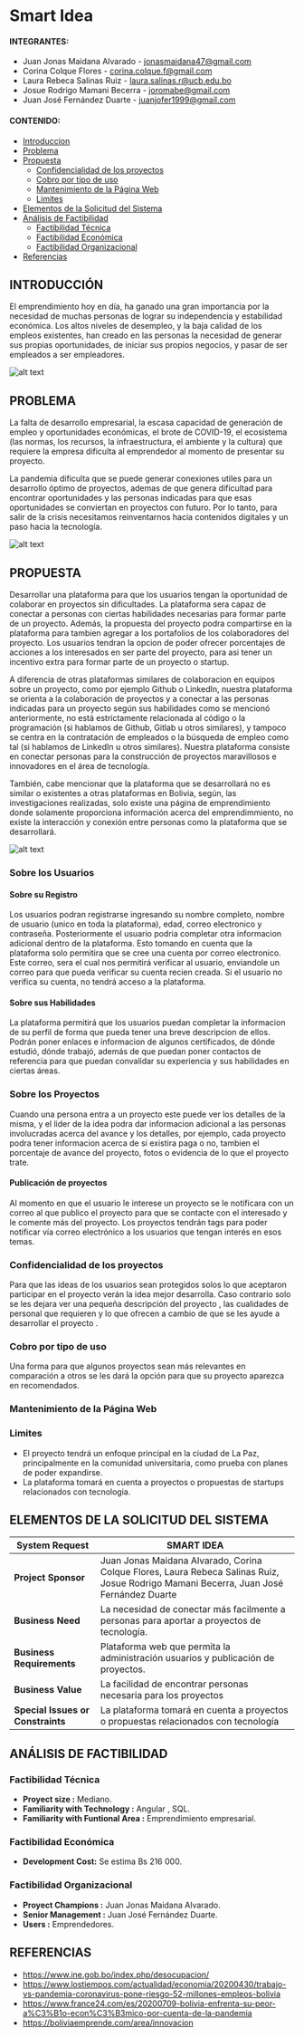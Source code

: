 # **Smart Idea**

#### INTEGRANTES:

- Juan Jonas Maidana Alvarado - [jonasmaidana47@gmail.com](https://github.com/Savitar465)
- Corina Colque Flores - [corina.colque.f@gmail.com](https://github.com/coriccf)
- Laura Rebeca Salinas Ruiz - [laura.salinas.r@ucb.edu.bo](https://github.com/lr-salinas)
- Josue Rodrigo Mamani Becerra - [joromabe@gmail.com](https://github.com/yochairo)
- Juan José Fernández Duarte - [juanjofer1999@gmail.com](https://github.com/JuanJo53)

#### CONTENIDO:

- [Introduccion](#introducción)
- [Problema](#problema)
- [Propuesta](#propuesta)
  - [Confidencialidad de los proyectos](#confidencialidad-de-los-proyectos)
  - [Cobro por tipo de uso](#Cobro-por-tipo-de-uso)
  - [Mantenimiento de la Página Web](#mantenimiento-de-la-página-web)
  - [Limites](#limites)
- [Elementos de la Solicitud del Sistema](#elementos-de-la-solicitud-del-sistema)
- [Análisis de Factibilidad](#analisis-de-factibilidad)
  - [Factibilidad Técnica](#factibilidad-técnica)
  - [Factibilidad Económica](#factibilidad-económica)
  - [Factibilidad Organizacional](#factibilidad-organizacional)
- [Referencias](#referencias)

## INTRODUCCIÓN

El emprendimiento hoy en día, ha ganado una gran importancia por la necesidad de muchas personas de lograr su independencia y estabilidad económica. Los altos niveles de desempleo, y la baja calidad de los empleos existentes, han creado en las personas la necesidad de generar sus propias oportunidades, de iniciar sus propios negocios, y pasar de ser empleados a ser empleadores.

![alt text](https://www.proun.es/wp-content/uploads/fly-images/9041/s07-2136x0.jpg)

## PROBLEMA

La falta de desarrollo empresarial, la escasa capacidad de generación de empleo y oportunidades económicas, el brote de COVID-19, el ecosistema (las normas, los recursos, la infraestructura, el ambiente y la cultura) que requiere la empresa dificulta al emprendedor al momento de presentar su proyecto.

La pandemia dificulta que se puede generar conexiones utiles para un desarrollo óptimo de proyectos, ademas de que genera dificultad para encontrar oportunidades y las personas indicadas para que esas oportunidades se conviertan en proyectos con futuro.
Por lo tanto, para salir de la crisis necesitamos reinventarnos hacia contenidos digitales y un paso hacia la tecnología.

![alt text](https://static.vix.com/es/sites/default/files/styles/large/public/t/trabajo__1.jpg)

## PROPUESTA

Desarrollar una plataforma para que los usuarios tengan la oportunidad de colaborar en proyectos sin dificultades. La plataforma sera capaz de conectar a personas con ciertas habilidades necesarias para formar parte de un proyecto. Además, la propuesta del proyecto podra compartirse en la plataforma para tambien agregar a los portafolios de los colaboradores del proyecto. Los usuarios tendran la opcion de poder ofrecer porcentajes de acciones a los interesados en ser parte del proyecto, para asi tener un incentivo extra para formar parte de un proyecto o startup.

A diferencia de otras plataformas similares de colaboracion en equipos sobre un proyecto, como por ejemplo Github o LinkedIn, nuestra plataforma se orienta a la colaboración de proyectos y a conectar a las personas indicadas para un proyecto según sus habilidades como se mencionó anteriormente, no está estrictamente relacionada al código o la programación (si hablamos de Github, Gitlab u otros similares), y tampoco se centra en la contratación de empleados o la búsqueda de empleo como tal (si hablamos de LinkedIn u otros similares). Nuestra plataforma consiste en conectar personas para la construcción de proyectos maravillosos e innovadores en el área de tecnología.

También, cabe mencionar que la plataforma que se desarrollará no es similar o existentes a otras plataformas en Bolivia, según, las investigaciones realizadas, solo existe una página de emprendimiento donde solamente proporciona información acerca del emprendimmiento, no existe la interacción y conexión entre personas como la plataforma que se desarrollará.

![alt text](https://www.bbva.com/wp-content/uploads/2018/04/equipo-startup-bbva-1-e1524492124593-1024x521.jpg)

### Sobre los Usuarios

#### **Sobre su Registro**

Los usuarios podran registrarse ingresando su nombre completo, nombre de usuario (unico en toda la plataforma), edad, correo electronico y contraseña. Posteriormente el usuario podria completar otra informacion adicional dentro de la plataforma. Esto tomando en cuenta que la plataforma solo permitira que se cree una cuenta por correo electronico. Este correo, sera el cual nos permitirá verificar al usuario, enviandole un correo para que pueda verificar su cuenta recien creada. Si el usuario no verifica su cuenta, no tendrá acceso a la plataforma.

#### **Sobre sus Habilidades**

La plataforma permitirá que los usuarios puedan completar la informacion de su perfil de forma que pueda tener una breve descripcion de ellos. Podrán poner enlaces e informacion de algunos certificados, de dónde estudió, dónde trabajó, además de que puedan poner contactos de referencia para que puedan convalidar su experiencia y sus habilidades en ciertas áreas.

### Sobre los Proyectos

Cuando una persona entra a un proyecto este puede ver los detalles de la misma, y el lider de la idea podra dar informacion adicional a las personas involucradas acerca del avance y los detalles, por ejemplo, cada proyecto podra tener informacion acerca de si existira paga o no, tambien el porcentaje de avance del proyecto, fotos o evidencia de lo que el proyecto trate.

#### **Publicación de proyectos**

Al momento en que el usuario le interese un proyecto se le notificara con un correo al que publico el proyecto para que se contacte con el interesado y le comente más del proyecto. Los proyectos tendrán tags para poder notificar vía correo electrónico a los usuarios que tengan interés en esos temas.

### Confidencialidad de los proyectos

Para que las ideas de los usuarios sean protegidos solos lo que aceptaron participar en el proyecto verán la idea mejor desarrolla. Caso contrario solo se les dejara ver una pequeña descripción del proyecto , las cualidades de personal que requieren y lo que ofrecen a cambio de que se les ayude a desarrollar el proyecto .

### Cobro por tipo de uso

Una forma para que algunos proyectos sean más relevantes en comparación a otros se les dará la opción para que su proyecto aparezca en recomendados.

### Mantenimiento de la Página Web
### Limites

- El proyecto tendrá un enfoque principal en la ciudad de La Paz, principalmente en la comunidad universitaria, como prueba con planes de poder expandirse.
- La plataforma tomará en cuenta a proyectos o propuestas de startups relacionados con tecnologia.

## ELEMENTOS DE LA SOLICITUD DEL SISTEMA

| System Request                    | SMART IDEA                                                                                                                             |
| --------------------------------- | -------------------------------------------------------------------------------------------------------------------------------------- |
| **Project Sponsor**               | Juan Jonas Maidana Alvarado, Corina Colque Flores, Laura Rebeca Salinas Ruiz, Josue Rodrigo Mamani Becerra, Juan José Fernández Duarte |
| **Business Need**                 | La necesidad de conectar más facilmente a personas para aportar a proyectos de tecnología.                                             |
| **Business Requirements**         | Plataforma web que permita la administración usuarios y publicación de proyectos.                                                      |
| **Business Value**                | La facilidad de encontrar personas necesaria para los proyectos                                                                        |
| **Special Issues or Constraints** | La plataforma tomará en cuenta a proyectos o propuestas relacionados con tecnología                                                    |

## ANÁLISIS DE FACTIBILIDAD

### Factibilidad Técnica

- **Proyect size :** Mediano.
- **Familiarity with Technology :** Angular , SQL.
- **Familiarity with Funtional Area :** Emprendimiento empresarial.

### Factibilidad Económica

- **Development Cost:** Se estima Bs 216 000.

### Factibilidad Organizacional

- **Proyect Champions :** Juan Jonas Maidana Alvarado.
- **Senior Management :** Juan José Fernández Duarte.
- **Users :** Emprendedores.

## REFERENCIAS

- https://www.ine.gob.bo/index.php/desocupacion/
- https://www.lostiempos.com/actualidad/economia/20200430/trabajo-vs-pandemia-coronavirus-pone-riesgo-52-millones-empleos-bolivia
- https://www.france24.com/es/20200709-bolivia-enfrenta-su-peor-a%C3%B1o-econ%C3%B3mico-por-cuenta-de-la-pandemia
- https://boliviaemprende.com/area/innovacion
